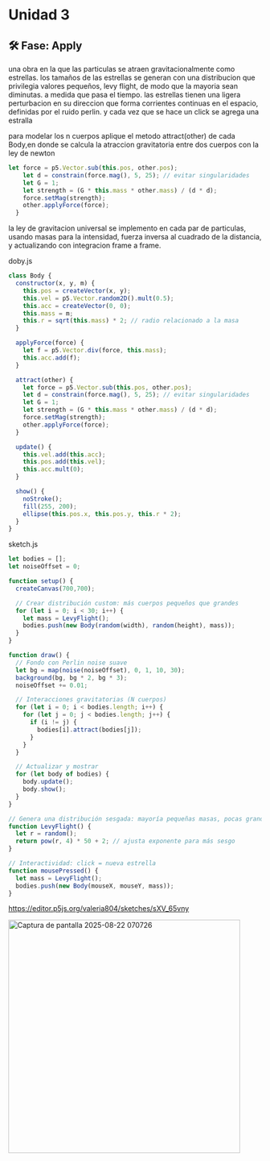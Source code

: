 # Unidad 3


## 🛠 Fase: Apply

una obra en la que las particulas se atraen gravitacionalmente como estrellas. los tamaños de las estrellas se generan con una distribucion que privilegia valores pequeños, levy flight, de modo que la mayoria sean diminutas. a medida que pasa el tiempo. las estrellas tienen una ligera perturbacion en su direccion que forma corrientes continuas en el espacio, definidas por el ruido perlin. y cada vez que se hace un click se agrega una estralla

para modelar los n cuerpos aplique el metodo attract(other) de cada Body,en donde se calcula la atraccion gravitatoria entre dos cuerpos con la ley de newton

```js
let force = p5.Vector.sub(this.pos, other.pos);
    let d = constrain(force.mag(), 5, 25); // evitar singularidades
    let G = 1;
    let strength = (G * this.mass * other.mass) / (d * d);
    force.setMag(strength);
    other.applyForce(force);
  }
```
la ley de gravitacion universal se implemento en cada par de particulas, usando masas para la intensidad, fuerza inversa al cuadrado de la distancia, y actualizando con integracion frame a frame.

doby.js

```js
class Body {
  constructor(x, y, m) {
    this.pos = createVector(x, y);
    this.vel = p5.Vector.random2D().mult(0.5);
    this.acc = createVector(0, 0);
    this.mass = m;
    this.r = sqrt(this.mass) * 2; // radio relacionado a la masa
  }

  applyForce(force) {
    let f = p5.Vector.div(force, this.mass);
    this.acc.add(f);
  }

  attract(other) {
    let force = p5.Vector.sub(this.pos, other.pos);
    let d = constrain(force.mag(), 5, 25); // evitar singularidades
    let G = 1;
    let strength = (G * this.mass * other.mass) / (d * d);
    force.setMag(strength);
    other.applyForce(force);
  }

  update() {
    this.vel.add(this.acc);
    this.pos.add(this.vel);
    this.acc.mult(0);
  }

  show() {
    noStroke();
    fill(255, 200);
    ellipse(this.pos.x, this.pos.y, this.r * 2);
  }
}
```

sketch.js

```js
let bodies = [];
let noiseOffset = 0;

function setup() {
  createCanvas(700,700);

  // Crear distribución custom: más cuerpos pequeños que grandes
  for (let i = 0; i < 30; i++) {
    let mass = LevyFlight(); 
    bodies.push(new Body(random(width), random(height), mass));
  }
}

function draw() {
  // Fondo con Perlin noise suave
  let bg = map(noise(noiseOffset), 0, 1, 10, 30);
  background(bg, bg * 2, bg * 3);
  noiseOffset += 0.01;

  // Interacciones gravitatorias (N cuerpos)
  for (let i = 0; i < bodies.length; i++) {
    for (let j = 0; j < bodies.length; j++) {
      if (i != j) {
        bodies[i].attract(bodies[j]);
      }
    }
  }

  // Actualizar y mostrar
  for (let body of bodies) {
    body.update();
    body.show();
  }
}

// Genera una distribución sesgada: mayoría pequeñas masas, pocas grandes
function LevyFlight() {
  let r = random();
  return pow(r, 4) * 50 + 2; // ajusta exponente para más sesgo
}

// Interactividad: click = nueva estrella
function mousePressed() {
  let mass = LevyFlight();
  bodies.push(new Body(mouseX, mouseY, mass));
}
```

https://editor.p5js.org/valeria804/sketches/sXV_65vny 

<img width="461" height="463" alt="Captura de pantalla 2025-08-22 070726" src="https://github.com/user-attachments/assets/0b7ee58e-be35-4112-9a64-3593cfac7e94" />


